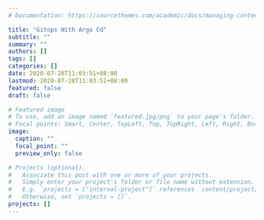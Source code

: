 ```yaml
---
# Documentation: https://sourcethemes.com/academic/docs/managing-content/

title: "Gitops With Argo Cd"
subtitle: ""
summary: ""
authors: []
tags: []
categories: []
date: 2020-07-28T11:03:51+08:00
lastmod: 2020-07-28T11:03:51+08:00
featured: false
draft: false

# Featured image
# To use, add an image named `featured.jpg/png` to your page's folder.
# Focal points: Smart, Center, TopLeft, Top, TopRight, Left, Right, BottomLeft, Bottom, BottomRight.
image:
  caption: ""
  focal_point: ""
  preview_only: false

# Projects (optional).
#   Associate this post with one or more of your projects.
#   Simply enter your project's folder or file name without extension.
#   E.g. `projects = ["internal-project"]` references `content/project/deep-learning/index.md`.
#   Otherwise, set `projects = []`.
projects: []
---
```

